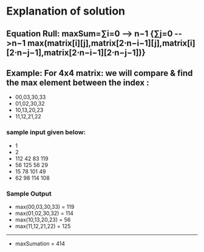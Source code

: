 # Explanation of solution

## Equation Rull: maxSum=∑i=0 --> n−1 {∑j=0 -->n−1 max(matrix[i][j],matrix[2⋅n−i−1][j],matrix[i][2⋅n−j−1],matrix[2⋅n−i−1][2⋅n−j−1])}

## Example: For 4x4 matrix: we will compare & find the max element between the index :
- 00,03,30,33 
- 01,02,30,32 
- 10,13,20,23 
- 11,12,21,22 

### sample input given below:

- 1
- 2
- 112 42 83 119
- 56 125 56 29
- 15 78 101 49
- 62 98 114 108

### Sample Output

- max(00,03,30,33) =  119
- max(01,02,30,32) =  114
- max(10,13,20,23) =  56
- max(11,12,21,22) =  125
---------------------------
-   maxSumation    =  414

